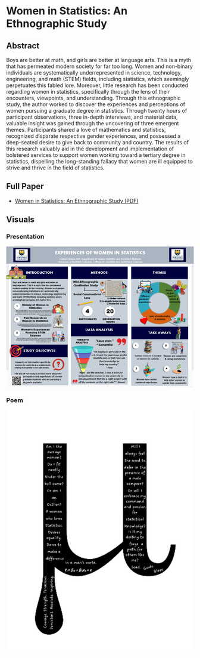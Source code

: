 # Women in Statistics: An Ethnographic Study

## Abstract
Boys are better at math, and girls are better at language arts. This is a myth that has permeated modern society for far too long. Women and non-binary individuals are systematically underrepresented in science, technology, engineering, and math (STEM) fields, including statistics, which seemingly perpetuates this fabled lore. Moreover, little research has been conducted regarding women in statistics, specifically through the lens of their encounters, viewpoints, and understanding. Through this ethnographic study, the author worked to discover the experiences and perceptions of women pursuing a graduate degree in statistics. Through twenty hours of participant observations, three in-depth interviews, and material data, valuable insight was gained through the uncovering of three emergent themes. Participants shared a love of mathematics and statistics, recognized disparate respective gender experiences, and possessed a deep-seated desire to give back to community and country. The results of this research valuably aid in the development and implementation of bolstered services to support women working toward a tertiary degree in statistics, dispelling the long-standing fallacy that women are ill equipped to strive and thrive in the field of statistics.
## Full Paper
- [Women in Statistics: An Ethnographic Study (PDF)](https://github.com/Carley589/Women-in-Statistics_Ethnography/blob/main/Women%20in%20Statistics-An%20Ethnographic%20Study.pdf)
## Visuals

### Presentation
![Women in Statistics Presentation](https://github.com/Carley589/Women-in-Statistics_Ethnography/blob/main/Women%20in%20Statistics-Presentation.png)

### Poem
![Women in Statistics Poem](https://github.com/Carley589/Women-in-Statistics_Ethnography/blob/main/Women%20in%20Statistics%20Poem.jpg)
